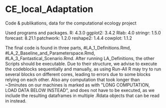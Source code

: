 # CE_local_Adaptation
Code & publikations, data for the computational ecology project

Used programs and packages.
R: 4.3.0
ggplot2: 3.4.2
Rlab: 4.0
stringr: 1.5.0
forecast: 8.21.1
patchwork: 1.2.0
reshape2: 1.4.4
cowplot: 1.1.2

The final code is found in three parts, #LA_1_Definitions.Rmd, #LA_2_Baseline_and_Parameterspace.Rmd, #LA_3_Fantastical_Scenario.Rmd.
After running LA_Definitions, the other Scripts should be executable.
Due to their structure, we advise to execute the codeblocks sequentially and manually, as using Run-All R may try to run several blocks on different cores, leading to errors due to some blocks relying on each other. Also any computation that took longer than ~3minutes on our machines is marked as with "LONG COMPUTATION, LOAD DATA BELOW INSTEAD", and does not have to be executed, as we include the resulting dataframes in multiple .Rdata objects that can be read in instead. 
